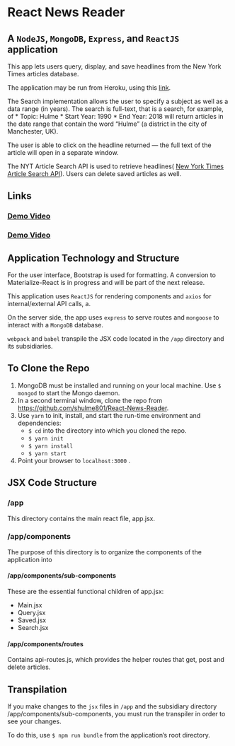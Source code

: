 # React News Reader
## A `NodeJS`, `MongoDB`, `Express`, and `ReactJS` application 

This app lets users query, display, and save headlines from the New York Times articles database.

The application may be run from Heroku, using this [link](https://react-news-reader.herokuapp.com/).

The Search implementation allows the user to specify a subject as well as a data range (in years).  The search is full-text, that is a search, for example, of
		* Topic: Hulme
		* Start Year: 1990
		* End Year: 2018
will return articles in the date range that contain the word “Hulme” (a district in the city of Manchester, UK).

The user is able to click on the headline returned — the full text of the article will open in a separate window.

The NYT Article Search API is used to retrieve headlines( [New York Times Article Search API](http://developer.nytimes.com/)). Users can delete saved articles as well.

## Links
### [Demo Video](https://www.youtube.com/watch?v=MQZ8LgBfdJw)
### [Demo Video](https://www.youtube.com/watch?v=MQZ8LgBfdJw)
## Application Technology and Structure
For the user interface, Bootstrap is used for formatting.  A conversion to Materialize-React is in progress and will be part of the next release.

This  application uses `ReactJS` for rendering components and  `axios` for internal/external API calls, a.

On the server side, the app uses `express` to serve routes and `mongoose` to interact with a `MongoDB` database.

`webpack` and `babel` transpile the JSX  code located in the `/app`  directory and its subsidiaries.

## To Clone the Repo
1. MongoDB must be installed and running on your local machine. Use `$ mongod` to start the Mongo daemon.
2. In a second terminal window, clone the repo from https://github.com/shulme801/React-News-Reader.
3. Use `yarn` to init, install, and start the run-time environment and dependencies:
	* `$ cd` into the directory into which you cloned the repo.
	* `$ yarn init`
	* `$ yarn install`
	* `$ yarn start`
4. Point your browser to  `localhost:3000` .

## JSX Code Structure
### /app
This directory contains the main react file, app.jsx.

### /app/components
The purpose of this directory is to organize the components of the application into
#### /app/components/sub-components
These are the essential functional children of app.jsx:
* Main.jsx
* Query.jsx
* Saved.jsx
* Search.jsx
#### /app/components/routes
Contains api-routes.js, which provides the helper routes that get, post and delete articles.
## Transpilation
If you make changes to the `jsx` files in `/app` and the subsidiary directory /app/components/sub-components, you must run the transpiler in order to see your changes.

To do this, use  `$ npm run bundle`  from the application’s root directory.

